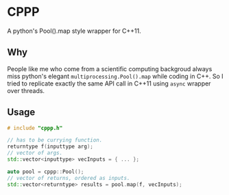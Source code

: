 # CPPP

A python's Pool().map style wrapper for C++11.

## Why
People like me who come from a scientific computing backgroud always miss python's elegant `multiprocessing.Pool().map` while coding in C++. So I tried to replicate exactly the same API call in C++11 using `async` wrapper over threads.

## Usage
```c++
# include "cppp.h"

// has to be currying function.
returntype f(inputtype arg);
// vector of args.
std::vector<inputtype> vecInputs = { ... };

auto pool = cppp::Pool();
// vector of returns, ordered as inputs.
std::vector<returntype> results = pool.map(f, vecInputs);
```